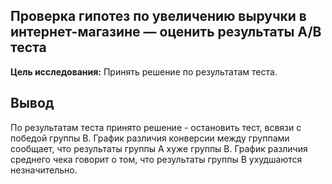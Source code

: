 ## Проверка гипотез по увеличению выручки в интернет-магазине — oценить результаты A/B теста

**Цель исследования:** Принять решение по результатам теста.

## Вывод

По результатам теста принято решение - остановить тест, всвязи с победой группы В. График различия конверсии между группами сообщает, что результаты группы А хуже группы В. График различия среднего чека говорит о том, что результаты группы B ухудшаются незначительно.
